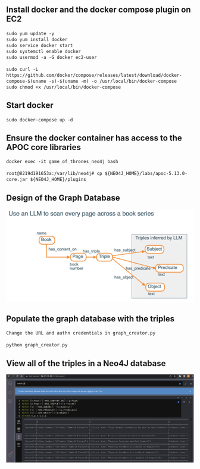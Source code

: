## Install docker and the docker compose plugin on EC2
```
sudo yum update -y
sudo yum install docker
sudo service docker start
sudo systemctl enable docker
sudo usermod -a -G docker ec2-user

sudo curl -L https://github.com/docker/compose/releases/latest/download/docker-compose-$(uname -s)-$(uname -m) -o /usr/local/bin/docker-compose
sudo chmod +x /usr/local/bin/docker-compose
```
## Start docker
```
sudo docker-compose up -d
```

## Ensure the docker container has access to the APOC core libraries 
```
docker exec -it game_of_thrones_neo4j bash 

root@8219d191653a:/var/lib/neo4j# cp ${NEO4J_HOME}/labs/apoc-5.13.0-core.jar ${NEO4J_HOME}/plugins
```
## Design of the Graph Database
![image](./images/example-graph-model.png)

## Populate the graph database with the triples
```
Change the URL and authn credentials in graph_creator.py

python graph_creator.py
```
## View all of the triples in a Neo4J database
![image](./images/example-cypher-for-all.png)
